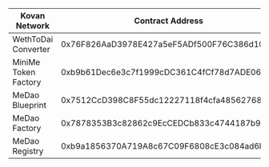 | Kovan Network | Contract Address |
| --- | --- |
| WethToDai Converter | 0x76F826AaD3978E427a5eF5ADf500F76C386d1013 |
| MiniMe Token Factory | 0xb9b61Dec6e3c7f1999cDC361C4fCf78d7ADE061D |
| MeDao Blueprint | 0x7512CcD398C8F55dc12227118f4cfa485627689A |
| MeDao Factory | 0x7878353B3c82862c9EcCEDCb833c4744187b9335 |
| MeDao Registry | 0xb9a1856370A719A8c67C09F6808cE3c084ad6bd0 |
